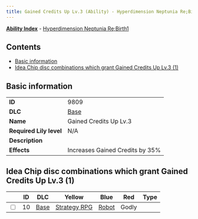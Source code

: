 ```yaml
---
title: Gained Credits Up Lv.3 (Ability) - Hyperdimension Neptunia Re;Birth1
---
```


[**Ability Index**](/neptunia/rb1/ability/index.html) - [Hyperdimension Neptunia Re;Birth1](/neptunia/rb1)

## Contents

- [Basic information](#basic-information)
- [Idea Chip disc combinations which grant Gained Credits Up Lv.3 (1)](#idea-chip-disc-combinations-which-grant-gained-credits-up-lv3-1)

## Basic information

|   |   |
| -- | -- |
| **ID** | 9809
**DLC** | [Base](/neptunia/rb1/dlc/1-base.html)
**Name** | Gained Credits Up Lv.3
**Required Lily level** | N/A
**Description** | 
**Effects** | Increases Gained Credits by 35% |


## Idea Chip disc combinations which grant Gained Credits Up Lv.3 (1)

|    | ID | DLC | Yellow | Blue | Red | Type |
| -- | -- | --- | ------ | ---- | --- | ---- |
| <input type="checkbox" id="rb1-item-1-10" class="trackbox" /> | 10 | [Base](/neptunia/rb1/dlc/1-base.html) | [Strategy RPG](/neptunia/rb1/item/1-5010-strategy-rpg.html) | [Robot](/neptunia/rb1/item/1-5060-robot.html) | Godly |
